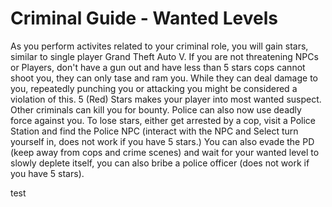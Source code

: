 # Criminal Guide - Wanted Levels

As you perform activites related to your criminal role, you will gain stars, similar to single player Grand Theft Auto V. 
If you are not threatening NPCs or Players, don't have a gun out and have less than 5 stars cops cannot shoot you, they can only tase and ram you. 
While they can deal damage to you, repeatedly punching you or attacking you might be considered a violation of this.
5 (Red) Stars makes your player into most wanted suspect. Other criminals can kill you for bounty. 
Police can also now use deadly force against you.
To lose stars, either get arrested by a cop, visit a Police Station and find the Police NPC (interact with the NPC and Select turn yourself in, does not work if you have 5 stars.) 
You can also evade the PD (keep away from cops and crime scenes) and wait for your wanted level to slowly deplete itself, you can also bribe a police officer (does not work if you have 5 stars).

test